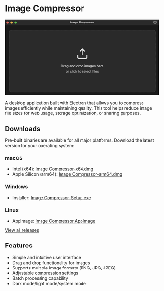 # Image Compressor

![Image Compressor](./screen.png)

A desktop application built with Electron that allows you to compress images efficiently while maintaining quality. This tool helps reduce image file sizes for web usage, storage optimization, or sharing purposes.

## Downloads

Pre-built binaries are available for all major platforms. Download the latest version for your operating system:

### macOS
- Intel (x64): [Image Compressor-x64.dmg](../../releases/download/v1.0.0/Image-Compressor-1.0.0-x64.dmg)
- Apple Silicon (arm64): [Image Compressor-arm64.dmg](../../releases/download/v1.0.0/Image-Compressor-1.0.0-arm64.dmg)

### Windows
- Installer: [Image Compressor-Setup.exe](../../releases/download/v1.0.0/Image-Compressor-1.0.0-x64.exe)

### Linux
- AppImage: [Image Compressor.AppImage](../../releases/download/v1.0.0/Image-Compressor-1.0.0-arm64.AppImage)

[View all releases](../../releases)

## Features

- Simple and intuitive user interface
- Drag and drop functionality for images
- Supports multiple image formats (PNG, JPG, JPEG)
- Adjustable compression settings
- Batch processing capability
- Dark mode/light mode/system mode
